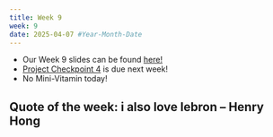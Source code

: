 ```yaml
---
title: Week 9
week: 9
date: 2025-04-07 #Year-Month-Date
---
```


- Our Week 9 slides can be found <a href = "https://docs.google.com/presentation/d/13BFN8S3gK6ycA1iEBhFtzBBBjny20ipyXBAg9oC8nXI/edit?usp=sharing" target = "_blank">here!</a>
- <a href = "https://bcourses.berkeley.edu/courses/1544114/assignments/8890517" target = "_blank">Project Checkpoint 4</a> is due next week!
- No Mini-Vitamin today!

## Quote of the week: i also love lebron – Henry Hong







